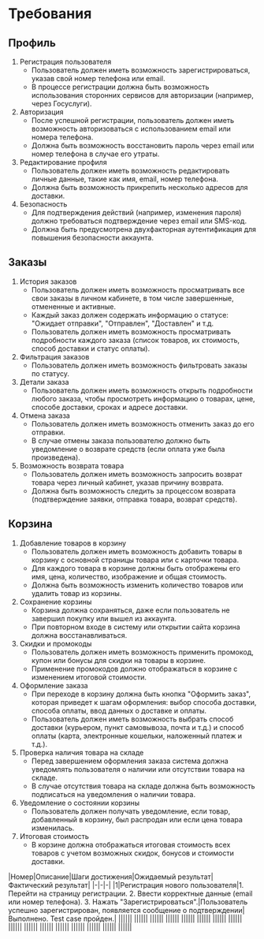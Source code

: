 # **Требования**
## Профиль
1. Регистрация пользователя
   - Пользователь должен иметь возможность зарегистрироваться, указав свой номер телефона или email.
   - В процессе регистрации должна быть возможность использования сторонних сервисов для авторизации (например, через Госуслуги).
2. Авторизация
   - После успешной регистрации, пользователь должен иметь возможность авторизоваться с использованием email или номера телефона.
   - Должна быть возможность восстановить пароль через email или номер телефона в случае его утраты.
3. Редактирование профиля
   - Пользователь должен иметь возможность редактировать личные данные, такие как имя, email, номер телефона.
   - Должна быть возможность прикрепить несколько адресов для доставки.
4. Безопасность
   - Для подтверждения действий (например, изменения пароля) должно требоваться подтверждение через email или SMS-код.
   - Должна быть предусмотрена двухфакторная аутентификация для повышения безопасности аккаунта.
## Заказы
1. История заказов
   - Пользователь должен иметь возможность просматривать все свои заказы в личном кабинете, в том числе завершенные, отмененные и активные.
   - Каждый заказ должен содержать информацию о статусе: "Ожидает отправки", "Отправлен", "Доставлен" и т.д.
   - Пользователь должен иметь возможность просматривать подробности каждого заказа (список товаров, их стоимость, способ доставки и статус оплаты).
2. Фильтрация заказов
   - Пользователь должен иметь возможность фильтровать заказы по статусу.
3. Детали заказа
   - Пользователь должен иметь возможность открыть подробности любого заказа, чтобы просмотреть информацию о товарах, цене, способе доставки, сроках и адресе доставки.
4. Отмена заказа
   - Пользователь должен иметь возможность отменить заказ до его отправки.
   - В случае отмены заказа пользователю должно быть уведомление о возврате средств (если оплата уже была произведена).
5. Возможность возврата товара
   - Пользователь должен иметь возможность запросить возврат товара через личный кабинет, указав причину возврата.
   - Должна быть возможность следить за процессом возврата (подтверждение заявки, отправка товара, возврат средств).
## Корзина
1. Добавление товаров в корзину
   - Пользователь должен иметь возможность добавить товары в корзину с основной страницы товара или с карточки товара.
   - Для каждого товара в корзине должны быть отображены его имя, цена, количество, изображение и общая стоимость.
   - Должна быть возможность изменить количество товаров или удалить товар из корзины.
2. Сохранение корзины
   - Корзина должна сохраняться, даже если пользователь не завершил покупку или вышел из аккаунта.
   - При повторном входе в систему или открытии сайта корзина должна восстанавливаться.
3. Скидки и промокоды
   - Пользователь должен иметь возможность применить промокод, купон или бонусы для скидки на товары в корзине.
   - Применение промокодов должно отображаться в корзине с изменением итоговой стоимости.
4. Оформление заказа
   - При переходе в корзину должна быть кнопка "Оформить заказ", которая приведет к шагам оформления: выбор способа доставки, способа оплаты, ввод данных о доставке и оплаты.
   - Пользователь должен иметь возможность выбрать способ доставки (курьером, пункт самовывоза, почта и т.д.) и способ оплаты (карта, электронные кошельки, наложенный платеж и т.д.).
5. Проверка наличия товара на складе
   - Перед завершением оформления заказа система должна уведомлять пользователя о наличии или отсутствии товара на складе.
   - В случае отсутствия товара на складе должна быть возможность подписаться на уведомления о наличии товара.
6. Уведомление о состоянии корзины
   - Пользователь должен получать уведомление, если товар, добавленный в корзину, был распродан или если цена товара изменилась.
7. Итоговая стоимость
   - В корзине должна отображаться итоговая стоимость всех товаров с учетом возможных скидок, бонусов и стоимости доставки. 

|Номер|Описание|Шаги достижения|Ожидаемый результат|Фактический результат|
|-|-|-|
|1|Регистрация нового пользователя|1. Перейти на страницу регистрации.
2. Ввести корректные данные (email или номер телефона).
3. Нажать "Зарегистрироваться".|Пользователь успешно зарегистрирован, появляется сообщение о подтверждении|Выполнено. Test case пройден.|
||||||
||||||
||||||
||||||
||||||
||||||
||||||
||||||
||||||
||||||
||||||
||||||
||||||
||||||
||||||
||||||

